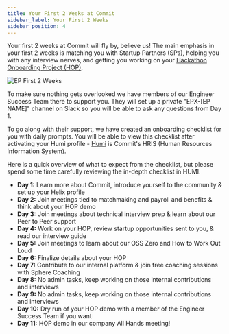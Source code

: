 ```yaml
---
title: Your First 2 Weeks at Commit
sidebar_label: Your First 2 Weeks
sidebar_position: 4
---
```


Your first 2 weeks at Commit will fly by, believe us! The main emphasis in your first 2 weeks is matching you with Startup Partners (SPs), helping you with any interview nerves, and getting you working on your [Hackathon Onboarding Project (HOP)](/eps/ep-hop).

![EP First 2 Weeks](./epfirst2weeks-image.png)

To make sure nothing gets overlooked we have members of our Engineer Success Team there to support you. They will set up a private "EPX-[EP NAME]" channel on Slack so you will be able to ask any questions from Day 1. 

To go along with their support, we have created an onboarding checklist for you with daily prompts. You will be able to view this checklist after activating your Humi profile - [Humi](https://hr.humi.ca) is Commit's HRIS (Human Resources Information System).

Here is a quick overview of what to expect from the checklist, but please spend some time carefully reviewing the in-depth checklist in HUMI.

- **Day 1:** Learn more about Commit, introduce yourself to the community & set up your Helix profile 
- **Day 2:** Join meetings tied to matchmaking and payroll and benefits & think about your HOP demo
- **Day 3:** Join meetings about technical interview prep & learn about our Peer to Peer support
- **Day 4:** Work on your HOP, review startup opportunities sent to you, & read our interview guide
- **Day 5:** Join meetings to learn about our OSS Zero and How to Work Out Loud
- **Day 6:** Finalize details about your HOP
- **Day 7:** Contribute to our internal platform & join free coaching sessions with Sphere Coaching 
- **Day 8:** No admin tasks, keep working on those internal contributions and interviews 
- **Day 9:** No admin tasks, keep working on those internal contributions and interviews 
- **Day 10:** Dry run of your HOP demo with a member of the Engineer Success Team if you want
- **Day 11:** HOP demo in our company All Hands meeting!
